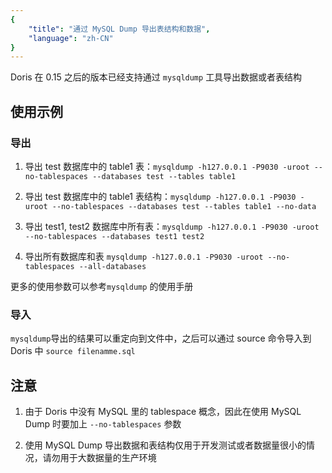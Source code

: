 ```yaml
---
{
    "title": "通过 MySQL Dump 导出表结构和数据",
    "language": "zh-CN"
}
---
```


<!-- 
Licensed to the Apache Software Foundation (ASF) under one
or more contributor license agreements.  See the NOTICE file
distributed with this work for additional information
regarding copyright ownership.  The ASF licenses this file
to you under the Apache License, Version 2.0 (the
"License"); you may not use this file except in compliance
with the License.  You may obtain a copy of the License at

  http://www.apache.org/licenses/LICENSE-2.0

Unless required by applicable law or agreed to in writing,
software distributed under the License is distributed on an
"AS IS" BASIS, WITHOUT WARRANTIES OR CONDITIONS OF ANY
KIND, either express or implied.  See the License for the
specific language governing permissions and limitations
under the License.
-->


Doris 在 0.15 之后的版本已经支持通过 `mysqldump` 工具导出数据或者表结构

## 使用示例

### 导出
1. 导出 test 数据库中的 table1 表：`mysqldump -h127.0.0.1 -P9030 -uroot --no-tablespaces --databases test --tables table1`

2. 导出 test 数据库中的 table1 表结构：`mysqldump -h127.0.0.1 -P9030 -uroot --no-tablespaces --databases test --tables table1 --no-data`

3. 导出 test1, test2 数据库中所有表：`mysqldump -h127.0.0.1 -P9030 -uroot --no-tablespaces --databases test1 test2`

4. 导出所有数据库和表 `mysqldump -h127.0.0.1 -P9030 -uroot --no-tablespaces --all-databases`

更多的使用参数可以参考`mysqldump` 的使用手册

### 导入
`mysqldump`导出的结果可以重定向到文件中，之后可以通过 source 命令导入到 Doris 中 `source filenamme.sql`

## 注意
1. 由于 Doris  中没有 MySQL 里的 tablespace 概念，因此在使用 MySQL Dump 时要加上 `--no-tablespaces` 参数

2. 使用 MySQL Dump 导出数据和表结构仅用于开发测试或者数据量很小的情况，请勿用于大数据量的生产环境
